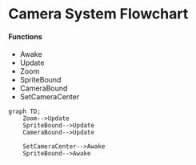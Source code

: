 # Camera System Flowchart
#### Functions
- Awake
- Update
- Zoom
- SpriteBound
- CameraBound
- SetCameraCenter

```mermaid
graph TD;
    Zoom-->Update
    SpriteBound-->Update
    CameraBound-->Update
    
    SetCameraCenter-->Awake
    SpriteBound-->Awake
```